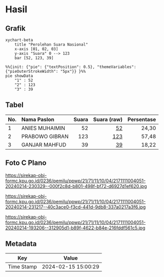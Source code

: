 # Hasil

## Grafik

```mermaid
xychart-beta
    title "Perolehan Suara Nasional"
    x-axis [01, 02, 03]
    y-axis "Suara" 0 --> 123
    bar [52, 123, 39]
```

```mermaid
%%{init: {"pie": {"textPosition": 0.5}, "themeVariables": {"pieOuterStrokeWidth": "5px"}} }%%
pie showData
    "1" : 52
    "2" : 123
    "3" : 39
```

## Tabel

| No. | Nama Paslon    | Suara | Suara (raw) | Persentase |
|:--- |:-------------- | -----:| -----------:| ----------:|
| 1   | ANIES MUHAIMIN | 52    | [52][p-1]   | 24,30      |
| 2   | PRABOWO GIBRAN | 123   | [123][p-2]  | 57,48      |
| 3   | GANJAR MAHFUD  | 39    | [39][p-3]   | 18,22      |


[p-1]: https://github.com/gigit-pemilu/pemilu-2024/blob/main/pilpres/hitung-suara/sub/21-kepulauan-riau/sub/71-kota-batam/sub/11-sagulung/sub/1004-sagulung-kota/sub/051-tps/sub/paslon-1.txt
[p-2]: https://github.com/gigit-pemilu/pemilu-2024/blob/main/pilpres/hitung-suara/sub/21-kepulauan-riau/sub/71-kota-batam/sub/11-sagulung/sub/1004-sagulung-kota/sub/051-tps/sub/paslon-2.txt
[p-3]: https://github.com/gigit-pemilu/pemilu-2024/blob/main/pilpres/hitung-suara/sub/21-kepulauan-riau/sub/71-kota-batam/sub/11-sagulung/sub/1004-sagulung-kota/sub/051-tps/sub/paslon-3.txt

## Foto C Plano

https://sirekap-obj-formc.kpu.go.id/0236/pemilu/ppwp/21/71/11/10/04/2171111004051-20240214-230329--000f2c8d-b801-498f-bf72-d6927d1ef620.jpg

https://sirekap-obj-formc.kpu.go.id/0236/pemilu/ppwp/21/71/11/10/04/2171111004051-20240214-231217--40c3ace0-f3cd-441d-9db8-337a0217a3f6.jpg

https://sirekap-obj-formc.kpu.go.id/0236/pemilu/ppwp/21/71/11/10/04/2171111004051-20240214-193206--312905d1-b89f-4622-b84e-216fddf561c5.jpg


## Metadata

| Key        | Value               |
| ---------- | ------------------- |
| Time Stamp | 2024-02-15 15:00:29 |



